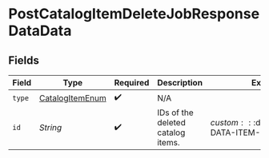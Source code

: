 # PostCatalogItemDeleteJobResponseDataData


## Fields

| Field                                                         | Type                                                          | Required                                                      | Description                                                   | Example                                                       |
| ------------------------------------------------------------- | ------------------------------------------------------------- | ------------------------------------------------------------- | ------------------------------------------------------------- | ------------------------------------------------------------- |
| `type`                                                        | [CatalogItemEnum](../../models/components/CatalogItemEnum.md) | :heavy_check_mark:                                            | N/A                                                           |                                                               |
| `id`                                                          | *String*                                                      | :heavy_check_mark:                                            | IDs of the deleted catalog items.                             | $custom:::$default:::SAMPLE-DATA-ITEM-1                       |